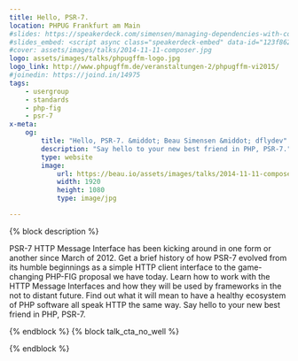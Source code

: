```yaml
---
title: Hello, PSR-7.
location: PHPUG Frankfurt am Main
#slides: https://speakerdeck.com/simensen/managing-dependencies-with-composer-php-world-2014
#slides_embed: <script async class="speakerdeck-embed" data-id="123f86204bf401329b467e55d489251a" data-ratio="1.77777777777778" src="//speakerdeck.com/assets/embed.js"></script>
#cover: assets/images/talks/2014-11-11-composer.jpg
logo: assets/images/talks/phpugffm-logo.jpg
logo_link: http://www.phpugffm.de/veranstaltungen-2/phpugffm-vi2015/
#joinedin: https://joind.in/14975
tags:
    - usergroup
    - standards
    - php-fig
    - psr-7
x-meta:
    og:
        title: "Hello, PSR-7. &middot; Beau Simensen &middot; dflydev"
        description: "Say hello to your new best friend in PHP, PSR-7."
        type: website
        image:
            url: https://beau.io/assets/images/talks/2014-11-11-composer.jpg
            width: 1920
            height: 1080
            type: image/jpg

---
```

{% block description %}

PSR-7 HTTP Message Interface has been kicking around in one form or another since March of 2012. Get a brief history of how PSR-7 evolved from its humble beginnings as a simple HTTP client interface to the game-changing PHP-FIG proposal we have today. Learn how to work with the HTTP Message Interfaces and how they will be used by frameworks in the not to distant future. Find out what it will mean to have a healthy ecosystem of PHP software all speak HTTP the same way. Say hello to your new best friend in PHP, PSR-7.

{% endblock %}
{% block talk_cta_no_well %}
<script src="https://app.convertkit.com/landing_pages/766.js?orient=horz&ref=beau.io-dpc-psr7"></script>
{% endblock  %}
